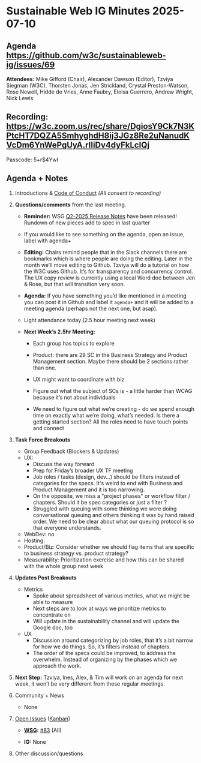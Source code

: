 # Sustainable Web IG Minutes 2025-07-10

## Agenda https://github.com/w3c/sustainableweb-ig/issues/69

**Attendees:** Mike Gifford (Chair), Alexander Dawson (Editor), Tzviya Siegman (W3C), Thorsten Jonas, Jen Strickland, Crystal Preston-Watson, Rose Newell, Hidde de Vries, Anne Faubry, Eloisa Guerrero, Andrew Wright, Nick Lewis


## Recording: https://w3c.zoom.us/rec/share/DgiosY9Ck7N3KPtcHT7DQZA5SmhyghdH8ij3JGz8Re2uNanudKVcDm6YnWePgUyA.rIIiDv4dyFkLcIQj 
Passcode: 5+r$4YwI


## Agenda + Notes

1. Introductions & [Code of Conduct](https://www.w3.org/policies/code-of-conduct/)
_(All consent to recording)_

2. **Questions/comments** from the last meeting.
   - **Reminder:** WSG [Q2-2025 Release Notes](https://github.com/w3c/sustainableweb-wsg/releases) have been released! Rundown of new pieces add to spec in last quarter

   - If you would like to see something on the agenda, open an issue, label with agenda+

   - **Editing:** Chairs remind people that in the Slack channels there are bookmarks which is where people are doing the editing. Later in the month we’ll move editing to Github. Tzviya will do a tutorial on how the W3C uses Github. It’s for transparency and concurrency control. The UX copy review is currently using a local Word doc between Jen & Rose, but that will transition very soon.

   - **Agenda:** If you have something you’d like mentioned in a meeting you can post it in Github and label it `agenda+` and it will be added to a meeting agenda (perhaps not the next one, but asap).

   - Light attendance today (2.5 hour meeting next week)

   - **Next Week’s 2.5hr Meeting:**

     - Each group has topics to explore

     - Product: there are 29 SC in the Business Strategy and Product Management section. Maybe there should be 2 sections rather than one.

     - UX might want to coordinate with biz

     - Figure out what the subject of SCs is - a little harder than WCAG because it’s not about individuals

     - We need to figure out what we’re creating - do we spend enough time on exactly what we’re doing, what’s needed. Is there a getting started section? All the roles need to have touch points and connect

3. **Task Force Breakouts**

   - Group Feedback (Blockers & Updates)
   - UX:
     - Discuss the way forward
     - Prep for Friday’s broader UX TF meeting
     - Job roles / tasks (design, dev…) should be filters instead of categories for the specs. It's weird to end with Business and Product Management and it is too narrowing.
     - On the opposite, we miss a "project phases" or workflow filter / chapters. Should it be spec categories or just a filter ?
     - Struggled with queuing with some thinking we were doing conversational queuing and others thinking it was by hand raised order. We need to be clear about what our queuing protocol is so that everyone understands.
   - WebDev: no
   - Hosting:
   - Product/Biz: Consider whether we should flag items that are specific to business strategy vs. product strategy?
   - Measurability: Prioritization exercise and how this can be shared with the whole group next week
4. **Updates Post Breakouts**
   - Metrics
     - Spoke about spreadsheet of various metrics, what we might be able to measure
     - Next steps are to look at ways we prioritize metrics to concentrate on
     - Will update in the sustainability channel and will update the Google doc, too
   - UX
     - Discussion around categorizing by job roles, that it’s a bit narrow for how we do things. So, it’s filters instead of chapters.
     - The order of the specs could be improved, to address the overwhelm. Instead of organizing by the phases which we approach the work.

5. **Next Step:** Tzviya, Ines, Alex, & Tim will work on an agenda for next week, it won’t be very different from these regular meetings.

6. Community + News

   - None

7. [Open Issues](https://github.com/w3c/sustainableweb-ig/issues) ([Kanban](https://github.com/orgs/w3c/projects/198))

   - [**WSG**](https://github.com/w3c/sustainableweb-wsg)**:** [#83](https://github.com/w3c/sustainableweb-wsg/issues/83) (All)

   - **IG:** None

8. Other discussion/questions
